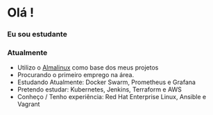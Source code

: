 # Olá ! 

### Eu sou estudante

### Atualmente
- Utilizo o [Almalinux](https://github.com/almalinux) como base dos meus projetos
- Procurando o primeiro emprego na área.
- Estudando Atualmente: Docker Swarm, Prometheus e Grafana
- Pretendo estudar: Kubernetes, Jenkins, Terraform e AWS
- Conheço / Tenho experiência: Red Hat Enterprise Linux, Ansible e Vagrant
